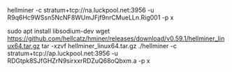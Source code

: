 hellminer -c stratum+tcp://na.luckpool.net:3956 -u R9q6Hc9WSsn5NcNF8WUmJFjf9nrCMueLLn.Rig001 -p x


sudo apt install libsodium-dev
wget https://github.com/hellcatz/hminer/releases/download/v0.59.1/hellminer_linux64.tar.gz
tar -xzvf hellminer_linux64.tar.gz
./hellminer -c stratum+tcp://ap.luckpool.net:3956 -u RDGtpk8SJfGHZrN9sirxxrRDZuQ68oQbxm.a -p x